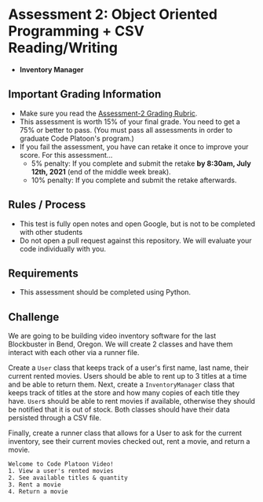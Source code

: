 # Assessment 2: Object Oriented Programming + CSV Reading/Writing
- **Inventory Manager**

## Important Grading Information
- Make sure you read the [Assessment-2 Grading Rubric](https://docs.google.com/spreadsheets/d/1AlAQukmB3SS7IyW2hu0zY-9RaQnHY3lLeTi2O1fUb30/edit?usp=sharing).
- This assessment is worth 15% of your final grade. You need to get a 75% or better to pass. (You must pass all assessments in order to graduate Code Platoon's program.)
- If you fail the assessment, you have can retake it once to improve your score. For this assessment... 
  - 5% penalty: If you complete and submit the retake **by 8:30am, July 12th, 2021** (end of the middle week break).
  - 10% penalty: If you complete and submit the retake afterwards.

## Rules / Process
- This test is fully open notes and open Google, but is not to be completed with other students
- Do not open a pull request against this repository. We will evaluate your code individually with you.

## Requirements
- This assessment should be completed using Python.

## Challenge
We are going to be building video inventory software for the last Blockbuster in Bend, Oregon. We will create 2 classes and have them interact with each other via a runner file.

Create a `User` class that keeps track of a user's first name, last name, their current rented movies. Users should be able to rent up to 3 titles at a time and be able to return them. Next, create a `InventoryManager` class that keeps track of titles at the store and how many copies of each title they have. `User`s should be able to rent movies if available, otherwise they should be notified that it is out of stock. Both classes should have their data persisted through a CSV file.

Finally, create a runner class that allows for a User to ask for the current inventory, see their current movies checked out, rent a movie, and return a movie.

```
Welcome to Code Platoon Video!
1. View a user's rented movies
2. See available titles & quantity
3. Rent a movie
4. Return a movie
```
